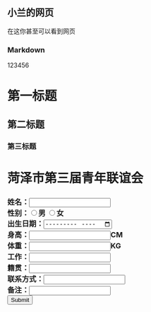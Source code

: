 ## 小兰的网页
在这你甚至可以看到网页
### Markdown
123456
# 第一标题
## 第二标题
### 第三标题
<!DOCTYPE html>
<html lang="en">
<head>
    <meta charset="UTF-8">
    <title>菏泽是第三届第三节青年联谊会报名</title>
</head>
<body>
<H1>菏泽市第三届青年联谊会<H3>
姓名：<INPUT TYPE="text "><BR>
性别：<INPUT TYPE="radio"  name="SEX">男 <INPUT TYPE="radio"  name="SEX">女<BR>
出生日期：<INPUT TYPE="month"><BR>
身高：<INPUT TYPE="number ">CM<BR>
体重：<INPUT TYPE="number ">KG<BR>
工作：<INPUT TYPE="text"><BR>
籍贯：<INPUT TYPE="text"><BR>
联系方式：<INPUT TYPE="number " ><BR>
备注：<INPUT><BR>
    <INPUT type="SUBMIT">
</body>
</html>
